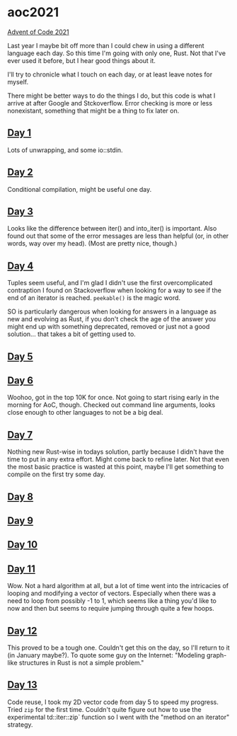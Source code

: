 # aoc2021
[Advent of Code 2021](https://adventofcode.com/2021)

Last year I maybe bit off more than I could chew in using a different language each day. So this time I'm going with only one, Rust. Not that I've ever used it before, but I hear good things about it. 

I'll try to chronicle what I touch on each day, or at least leave notes for myself. 

There might be better ways to do the things I do, but this code is what I arrive at after Google and Stckoverflow. Error checking is more or less nonexistant, something that might be a thing to fix later on.

## [Day 1](https://github.com/softrabbit/aoc2021/tree/main/01)
Lots of unwrapping, and some io::stdin.

## [Day 2](https://github.com/softrabbit/aoc2021/tree/main/02)
Conditional compilation, might be useful one day.

## [Day 3](https://github.com/softrabbit/aoc2021/tree/main/03)
Looks like the difference between iter() and into_iter() is important. Also found out that some of the error messages are less than helpful (or, in other words, way over my head). (Most are pretty nice, though.)

## [Day 4](https://github.com/softrabbit/aoc2021/tree/main/04)
Tuples seem useful, and I'm glad I didn't use the first overcomplicated contraption I found on Stackoverflow when looking for a way to see if the end of an iterator is reached. `peekable()` is the magic word. 

SO is particularly dangerous when looking for answers in a language as new and evolving as Rust, if you don't check the age of the answer you might end up with something deprecated, removed or just not a good solution... that takes a bit of getting used to.
 
## [Day 5](https://github.com/softrabbit/aoc2021/tree/main/05)

## [Day 6](https://github.com/softrabbit/aoc2021/tree/main/06)
Woohoo, got in the top 10K for once. Not going to start rising early in the 
morning for AoC, though. Checked out command line arguments, looks close enough to other languages to not be a big deal.

## [Day 7](https://github.com/softrabbit/aoc2021/tree/main/07)
Nothing new Rust-wise in todays solution, partly because I didn't have the time to put in any extra effort. Might come back to refine later. Not that even the most basic practice is wasted at this point, maybe I'll get something to compile on the first try some day.

## [Day 8](https://github.com/softrabbit/aoc2021/tree/main/08)

## [Day 9](https://github.com/softrabbit/aoc2021/tree/main/09)

## [Day 10](https://github.com/softrabbit/aoc2021/tree/main/10)

## [Day 11](https://github.com/softrabbit/aoc2021/tree/main/11)
Wow. Not a hard algorithm at all, but a lot of time went into the intricacies of looping and modifying a vector of vectors. Especially when there was a need to loop from possibly -1 to 1, which seems like a thing you'd like to now and then but seems to require jumping through quite a few hoops.

## [Day 12](https://github.com/softrabbit/aoc2021/tree/main/12)
This proved to be a tough one. Couldn't get this on the day, so I'll return to it (in January maybe?). To quote some guy on the Internet: "Modeling graph-like structures in Rust is not a simple problem." 

## [Day 13](https://github.com/softrabbit/aoc2021/tree/main/13)
Code reuse, I took my 2D vector code from day 5 to speed my progress. Tried `zip` for the first time. Couldn't quite figure out how to use the experimental td::iter::zip` function so I went with the "method on an iterator" strategy.
